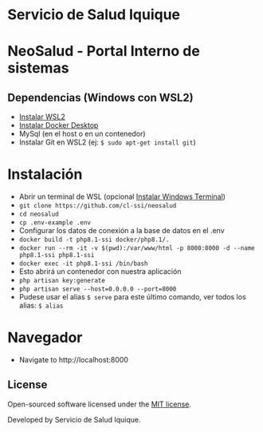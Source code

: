 # Servicio de Salud Iquique
# NeoSalud - Portal Interno de sistemas 
## Dependencias (Windows con WSL2)
- [Instalar WSL2](https://docs.microsoft.com/es-es/windows/wsl/install)
- [Instalar Docker Desktop](https://docs.docker.com/desktop/windows/install)
- MySql (en el host o en un contenedor)
- Instalar Git en WSL2 (ej: ```$ sudo apt-get install git```)
# Instalación 
- Abrir un terminal de WSL (opcional [Instalar Windows Terminal](https://docs.microsoft.com/es-es/windows/terminal/))
- ```git clone https://github.com/cl-ssi/neosalud```
- ```cd neosalud```
- ```cp .env-example .env```
- Configurar los datos de conexión a la base de datos en el .env
- ```docker build -t php8.1-ssi docker/php8.1/.```
- ```docker run --rm -it -v $(pwd):/var/www/html -p 8000:8000 -d --name php8.1-ssi php8.1-ssi```
- ```docker exec -it php8.1-ssi /bin/bash```
- Esto abrirá un contenedor con nuestra aplicación
- ```php artisan key:generate```
- ```php artisan serve --host=0.0.0.0 --port=8000```
- Pudese usar el alias ```$ serve``` para este último comando, ver todos los alias: ```$ alias```

# Navegador
- Navigate to http://localhost:8000

## License

Open-sourced software licensed under the [MIT license](https://opensource.org/licenses/MIT).

Developed by Servicio de Salud Iquique.